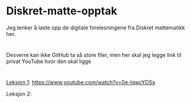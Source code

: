 # Diskret-matte-opptak

Jeg tenker å laste opp de digitale forelesningene fra Diskret mattematikk her.

#

Desverre kan ikke GitHub ta så store filer, men her skal jeg legge link til privat YouTube hvor den skal ligge

#

[Leksjon 1](https://www.youtube.com/watch?v=Q3E7L_RoyTU): https://www.youtube.com/watch?v=0e-IqwcYDSs

Leksjon 2: 